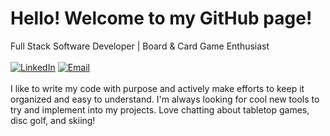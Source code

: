 # Hello! Welcome to my GitHub page!
Full Stack Software Developer | Board & Card Game Enthusiast
<br>
<br>
[![LinkedIn](https://img.shields.io/badge/-LinkedIn-blue?style=for-the-badge&logo=linkedin)](https://www.linkedin.com/in/neil-hanson-125bb5122/) 
[![Email](https://img.shields.io/badge/-gmail-orange?style=for-the-badge&logo=gmail)](mailto:neilhanson.pro@gmail.com) 
<br>
<br>
I like to write my code with purpose and actively make efforts to keep it organized and easy to understand.
I'm always looking for cool new tools to try and implement into my projects.
Love chatting about tabletop games, disc golf, and skiing!
